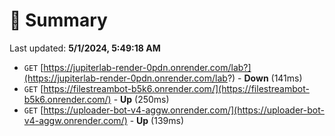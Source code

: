 # 📖 Summary
Last updated: **5/1/2024, 5:49:18 AM**

- `GET` [https://jupiterlab-render-0pdn.onrender.com/lab?](https://jupiterlab-render-0pdn.onrender.com/lab?) - **Down** (141ms)
- `GET` [https://filestreambot-b5k6.onrender.com/](https://filestreambot-b5k6.onrender.com/) - **Up** (250ms)
- `GET` [https://uploader-bot-v4-aggw.onrender.com/](https://uploader-bot-v4-aggw.onrender.com/) - **Up** (139ms)
